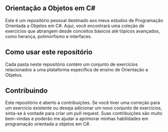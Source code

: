 ## Orientação a Objetos em C#

Este é um repositório pessoal destinado aos meus estudos de Programação Orientada a Objetos em C#. Aqui, você encontrará uma coleção de exercícios que abrangem desde conceitos básicos até tópicos avançados, como herança, polimorfismo e interfaces.

## Como usar este repositório
Cada pasta neste repositório contém um conjunto de exercícios relacionados a uma plataforma específica de ensino de Orientação a Objetos. 

## Contribuindo
Este repositório é aberto a contribuições. Se você tiver uma correção para um exercício existente ou deseja adicionar um novo conjunto de exercícios, sinta-se à vontade para criar um pull request. Suas contribuições são muito bem-vindas e poderão me ajudar a aprimorar minhas habilidades em programação orientada a objetos em C#.

